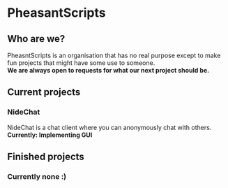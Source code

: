 # PheasantScripts

<!--

**Here are some ideas to get you started:**

🌈 Contribution guidelines - how can the community get involved?
👩‍💻 Useful resources - where can the community find your docs? Is there anything else the community should know?
🍿 Fun facts - what does your team eat for breakfast?
🧙 Remember, you can do mighty things with the power of [Markdown](https://docs.github.com/github/writing-on-github/getting-started-with-writing-and-formatting-on-github/basic-writing-and-formatting-syntax)
-->

## Who are we?
<!--PheasantScripts is a daughter organisation of Pheasant[]-->
PheasntScripts is an organisation that has no real purpose except to make fun projects that might have some use to someone.\
**We are always open to requests for what our next project should be.**

## Current projects
### NideChat
NideChat is a chat client where you can anonymously chat with others.\
**Currently: Implementing GUI**

## Finished projects
### Currently none :)
